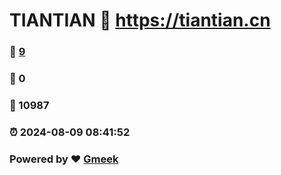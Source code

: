 # TIANTIAN :link: https://tiantian.cn 
### :page_facing_up: [9](https://tiantian.cn/tag.html) 
### :speech_balloon: 0 
### :hibiscus: 10987 
### :alarm_clock: 2024-08-09 08:41:52 
### Powered by :heart: [Gmeek](https://github.com/Meekdai/Gmeek)
